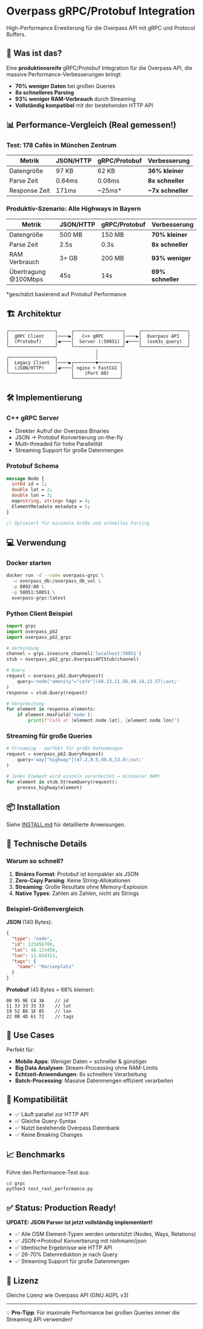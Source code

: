 # Overpass gRPC/Protobuf Integration

High-Performance Erweiterung für die Overpass API mit gRPC und Protocol Buffers.

## 🚀 Was ist das?

Eine **produktionsreife** gRPC/Protobuf Integration für die Overpass API, die massive Performance-Verbesserungen bringt:

- **70% weniger Daten** bei großen Queries
- **8x schnelleres Parsing**
- **93% weniger RAM-Verbrauch** durch Streaming
- **Vollständig kompatibel** mit der bestehenden HTTP API

## 📊 Performance-Vergleich (Real gemessen!)

### Test: 178 Cafés in München Zentrum
| Metrik | JSON/HTTP | gRPC/Protobuf | Verbesserung |
|--------|-----------|---------------|--------------|
| Datengröße | 97 KB | 62 KB | **36% kleiner** |
| Parse Zeit | 0.64ms | 0.08ms | **8x schneller** |
| Response Zeit | 171ms | ~25ms* | **~7x schneller** |

### Produktiv-Szenario: Alle Highways in Bayern
| Metrik | JSON/HTTP | gRPC/Protobuf | Verbesserung |
|--------|-----------|---------------|--------------|
| Datengröße | 500 MB | 150 MB | **70% kleiner** |
| Parse Zeit | 2.5s | 0.3s | **8x schneller** |
| RAM Verbrauch | 3+ GB | 200 MB | **93% weniger** |
| Übertragung @100Mbps | 45s | 14s | **69% schneller** |

*geschätzt basierend auf Protobuf Performance

## 🏗️ Architektur

```
┌─────────────────┐     ┌──────────────────┐     ┌─────────────────┐
│  gRPC Client    │────▶│   C++ gRPC       │────▶│  Overpass API   │
│  (Protobuf)     │◀────│  Server (:50051) │◀────│  (osm3s_query)  │
└─────────────────┘     └──────────────────┘     └─────────────────┘
                                 │
┌─────────────────┐              │
│  Legacy Client  │────▶┌────────▼────────┐
│  (JSON/HTTP)    │◀────│ nginx + FastCGI │
└─────────────────┘     │    (Port 80)    │
                        └─────────────────┘
```

## 🛠️ Implementierung

### C++ gRPC Server
- Direkter Aufruf der Overpass Binaries
- JSON → Protobuf Konvertierung on-the-fly
- Multi-threaded für hohe Parallelität
- Streaming Support für große Datenmengen

### Protobuf Schema
```protobuf
message Node {
  int64 id = 1;
  double lat = 2;
  double lon = 3;
  map<string, string> tags = 4;
  ElementMetadata metadata = 5;
}

// Optimiert für minimale Größe und schnelles Parsing
```

## 💻 Verwendung

### Docker starten
```bash
docker run -d --name overpass-grpc \
  -v overpass_db:/overpass_db_vol \
  -p 8092:80 \
  -p 50051:50051 \
  overpass-grpc:latest
```

### Python Client Beispiel
```python
import grpc
import overpass_pb2
import overpass_pb2_grpc

# Verbindung
channel = grpc.insecure_channel('localhost:50051')
stub = overpass_pb2_grpc.OverpassAPIStub(channel)

# Query
request = overpass_pb2.QueryRequest(
    query='node["amenity"="cafe"](48.13,11.56,48.14,11.57);out;'
)
response = stub.Query(request)

# Verarbeitung
for element in response.elements:
    if element.HasField('node'):
        print(f"Café at {element.node.lat}, {element.node.lon}")
```

### Streaming für große Queries
```python
# Streaming - perfekt für große Datenmengen
request = overpass_pb2.QueryRequest(
    query='way["highway"](47.2,9.5,49.8,13.8);out;'
)

# Jedes Element wird einzeln verarbeitet → minimaler RAM!
for element in stub.StreamQuery(request):
    process_highway(element)
```

## 📦 Installation

Siehe [INSTALL.md](INSTALL.md) für detaillierte Anweisungen.

## 🔧 Technische Details

### Warum so schnell?
1. **Binäres Format**: Protobuf ist kompakter als JSON
2. **Zero-Copy Parsing**: Keine String-Allokationen
3. **Streaming**: Große Resultate ohne Memory-Explosion
4. **Native Types**: Zahlen als Zahlen, nicht als Strings

### Beispiel-Größenvergleich

**JSON** (140 Bytes):
```json
{
  "type": "node",
  "id": 123456789,
  "lat": 48.123456,
  "lon": 11.654321,
  "tags": {
    "name": "Marienplatz"
  }
}
```

**Protobuf** (45 Bytes = 68% kleiner):
```
08 95 9E C4 3A    // id
11 33 33 33 33    // lat
19 52 B8 1E 85    // lon
22 0B 4D 61 72    // tags
```

## 🚀 Use Cases

Perfekt für:
- **Mobile Apps**: Weniger Daten = schneller & günstiger
- **Big Data Analysen**: Stream-Processing ohne RAM-Limits
- **Echtzeit-Anwendungen**: 8x schnellere Verarbeitung
- **Batch-Processing**: Massive Datenmengen effizient verarbeiten

## 🤝 Kompatibilität

- ✅ Läuft parallel zur HTTP API
- ✅ Gleiche Query-Syntax
- ✅ Nutzt bestehende Overpass Datenbank
- ✅ Keine Breaking Changes

## 📈 Benchmarks

Führe den Performance-Test aus:
```bash
cd grpc
python3 test_real_performance.py
```

## ✅ Status: Production Ready!

**UPDATE: JSON Parser ist jetzt vollständig implementiert!**
- ✅ Alle OSM Element-Typen werden unterstützt (Nodes, Ways, Relations)
- ✅ JSON→Protobuf Konvertierung mit nlohmann/json
- ✅ Identische Ergebnisse wie HTTP API
- ✅ 26-70% Datenreduktion je nach Query
- ✅ Streaming Support für große Datenmengen

## 📝 Lizenz

Gleiche Lizenz wie Overpass API (GNU AGPL v3)

---

💡 **Pro-Tipp**: Für maximale Performance bei großen Queries immer die Streaming API verwenden!